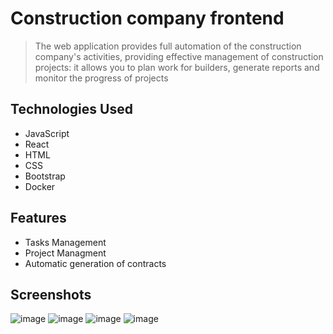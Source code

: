 # Construction company frontend
> The web application provides full automation of the construction company's activities, providing effective management of construction projects: it allows you to plan work for builders, generate reports and monitor the progress of projects

## Technologies Used
- JavaScript
- React
- HTML
- CSS
- Bootstrap
- Docker

## Features
- Tasks Management
- Project Managment
- Automatic generation of contracts
  
## Screenshots
![image](https://github.com/VladislavKorotkov/construction_company_backend/assets/146270174/a6d3fba2-ec07-4524-9764-39987ecab8ed)
![image](https://github.com/VladislavKorotkov/construction_company_backend/assets/146270174/8a0769b4-de98-408c-b9ed-0c704192cc23)
![image](https://github.com/VladislavKorotkov/construction_company_backend/assets/146270174/68da02c4-61ef-418f-a7c9-e1ab24b3b573)
![image](https://github.com/VladislavKorotkov/construction_company_backend/assets/146270174/0ef51aa8-3171-4f69-8df4-5c8a61bd9547)
